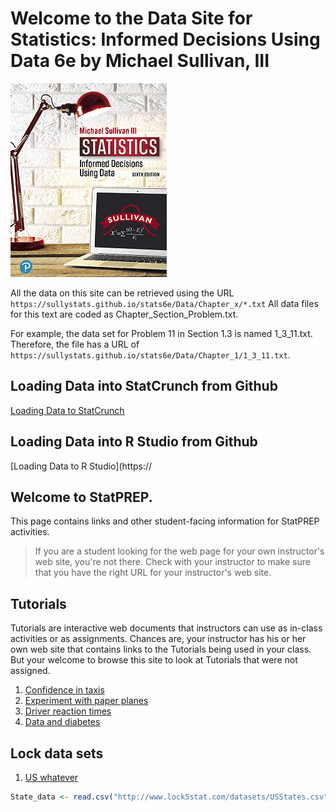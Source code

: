 # Welcome to the Data Site for Statistics: Informed Decisions Using Data 6e by Michael Sullivan, III

   ![](cover.png)

All the data on this site can be retrieved using the URL  `https://sullystats.github.io/stats6e/Data/Chapter_x/*.txt` All data files for this text are coded as Chapter_Section_Problem.txt.  

For example, the data set for Problem 11 in Section 1.3 is named 1_3_11.txt. Therefore, the file has a URL of `https://sullystats.github.io/stats6e/Data/Chapter_1/1_3_11.txt`.

## Loading Data into StatCrunch from Github

[Loading Data to StatCrunch](https://sullystats/github/stats6e/StatCrunch/index)

## Loading Data into R Studio from Github

[Loading Data to R Studio](https://

## Welcome to StatPREP. 

This page contains links and other student-facing information for StatPREP activities.

> If you are a student looking for the web page for your own instructor's web site, you're not there. Check with your instructor to make sure that you have the right URL for your instructor's web site.

## Tutorials

Tutorials are interactive web documents that instructors can use as in-class activities or as assignments. Chances are, your instructor has his or her own web site that contains links to the Tutorials being used in your class. But your welcome to browse this site to look at Tutorials that were not assigned.

1. [Confidence in taxis](https://dtkaplan.shinyapps.io/Confidence_in_Taxis/)
2. [Experiment with paper planes](https://dtkaplan.shinyapps.io/Paper_planes/)
3. [Driver reaction times](http://dtkaplan.shinyapps.io/Traffic_signs)
4. [Data and diabetes](https://dtkaplan.shinyapps.io/Diabetes/)

## Lock data sets

1. [US whatever](http://www.lock5stat.com/datasets/USStates.csv)

```r
State_data <- read.csv("http://www.lock5stat.com/datasets/USStates.csv")
```
